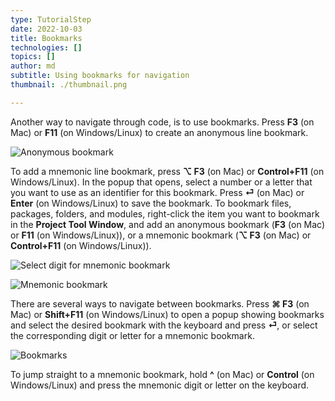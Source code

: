 ```yaml
---
type: TutorialStep
date: 2022-10-03
title: Bookmarks
technologies: []
topics: []
author: md
subtitle: Using bookmarks for navigation
thumbnail: ./thumbnail.png

---
```


Another way to navigate through code, is to use bookmarks. Press **F3** (on Mac) or **F11** (on Windows/Linux) to create an anonymous line bookmark. 

![Anonymous bookmark](anonymous-bookmark.png)

To add a mnemonic line bookmark, press **⌥ F3** (on Mac) or **Control+F11** (on Windows/Linux). In the popup that opens, select a number or a letter that you want to use as an identifier for this bookmark. Press **⏎** (on Mac) or **Enter** (on Windows/Linux) to save the bookmark. To bookmark files, packages, folders, and modules, right-click the item you want to bookmark in the **Project Tool Window**, and add an anonymous bookmark (**F3** (on Mac) or **F11** (on Windows/Linux)), or a mnemonic bookmark (**⌥ F3** (on Mac) or **Control+F11** (on Windows/Linux)).

![Select digit for mnemonic bookmark](mnemonic-bookmark-digit.png)

![Mnemonic bookmark](mnemonic-bookmark.png)

There are several ways to navigate between bookmarks. Press **⌘ F3** (on Mac) or **Shift+F11** (on Windows/Linux) to open a popup showing bookmarks and select the desired bookmark with the keyboard and press **⏎**, or select the corresponding digit or letter for a mnemonic bookmark.

![Bookmarks](bookmarks.png)

To jump straight to a mnemonic bookmark, hold **^** (on Mac) or **Control** (on Windows/Linux) and press the mnemonic digit or letter on the keyboard.
